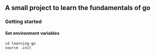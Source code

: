 ## A small project to learn the fundamentals of go

### Getting started

#### Set environment variables
```
cd learning-go
source .init
```

